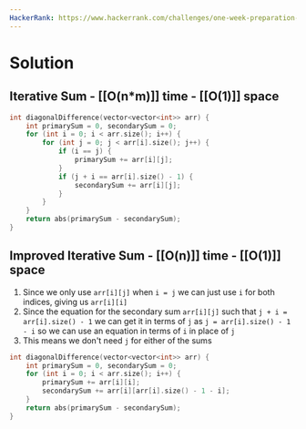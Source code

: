 ```yaml
---
HackerRank: https://www.hackerrank.com/challenges/one-week-preparation-kit-diagonal-difference
---
```

# Solution

## Iterative Sum - [[O(n*m)]] time - [[O(1)]] space

```cpp
int diagonalDifference(vector<vector<int>> arr) {
	int primarySum = 0, secondarySum = 0;
	for (int i = 0; i < arr.size(); i++) {
		for (int j = 0; j < arr[i].size(); j++) {
			if (i == j) {
				primarySum += arr[i][j];
			}
			if (j + i == arr[i].size() - 1) {
				secondarySum += arr[i][j];
			}
		}
	}
	return abs(primarySum - secondarySum);
}
```

## Improved Iterative Sum - [[O(n)]] time - [[O(1)]] space

1. Since we only use `arr[i][j]` when `i = j` we can just use `i` for both indices, giving us `arr[i][i]`
2. Since the equation for the secondary sum `arr[i][j]` such that `j + i = arr[i].size() - 1` we can get it in terms of `j` as `j = arr[i].size() - 1 - i` so we can use an equation in terms of `i` in place of `j`
3. This means we don't need `j` for either of the sums

```cpp
int diagonalDifference(vector<vector<int>> arr) {
	int primarySum = 0, secondarySum = 0;
	for (int i = 0; i < arr.size(); i++) {
		primarySum += arr[i][i];
		secondarySum += arr[i][arr[i].size() - 1 - i];
	}
	return abs(primarySum - secondarySum);
}
```